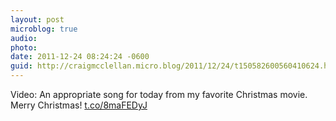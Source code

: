 ```yaml
---
layout: post
microblog: true
audio: 
photo: 
date: 2011-12-24 08:24:24 -0600
guid: http://craigmcclellan.micro.blog/2011/12/24/t150582600560410624.html
---
```

Video: An appropriate song for today from my favorite Christmas movie. Merry Christmas! [t.co/8maFEDyJ](http://t.co/8maFEDyJ)
